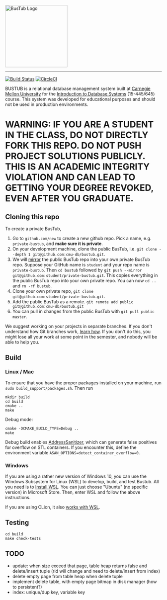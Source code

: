<img src="logo/bustub.svg" alt="BusTub Logo" height="200">

-----------------

[![Build Status](https://travis-ci.org/cmu-db/bustub.svg?branch=master)](https://travis-ci.org/cmu-db/bustub)
[![CircleCI](https://circleci.com/gh/cmu-db/bustub/tree/master.svg?style=svg)](https://circleci.com/gh/cmu-db/bustub/tree/master)

BUSTUB is a relational database management system built at [Carnegie Mellon University](https://db.cs.cmu.edu) for the [Introduction to Database Systems](https://15445.courses.cs.cmu.edu) (15-445/645) course. This system was developed for educational purposes and should not be used in production environments.

# WARNING: IF YOU ARE A STUDENT IN THE CLASS, DO NOT DIRECTLY FORK THIS REPO. DO NOT PUSH PROJECT SOLUTIONS PUBLICLY. THIS IS AN ACADEMIC INTEGRITY VIOLATION AND CAN LEAD TO GETTING YOUR DEGREE REVOKED, EVEN AFTER YOU GRADUATE.

## Cloning this repo

To create a private BusTub,

1. Go to `github.com/new` to create a new github repo. Pick a name, e.g. `private-bustub`, and **make sure it is private**.
2. On your development machine, clone the public BusTub, i.e. `git clone --depth 1 git@github.com:cmu-db/bustub.git`.
3. We will [mirror](https://git-scm.com/docs/git-push#Documentation/git-push.txt---mirror) the public BusTub repo into your own private BusTub repo. Suppose your GitHub name is `student` and your repo name is `private-bustub`. Then `cd bustub` followed by `git push --mirror git@github.com:student/private-bustub.git`. This copies everything in the public BusTub repo into your own private repo. You can now `cd ..` and `rm -rf bustub`.
4. Clone your own private repo, `git clone git@github.com:student/private-bustub.git`.
5. Add the public BusTub as a remote. `git remote add public git@github.com:cmu-db/bustub.git`
6. You can pull in changes from the public BusTub with `git pull public master`.

We suggest working on your projects in separate branches. If you don't understand how Git branches work, [learn how](https://git-scm.com/book/en/v2/Git-Branching-Basic-Branching-and-Merging). If you don't do this, you might lose all your work at some point in the semester, and nobody will be able to help you.

## Build

### Linux / Mac
To ensure that you have the proper packages installed on your machine, run `sudo build_support/packages.sh`. Then run

```
mkdir build
cd build
cmake ..
make
```
Debug mode:

```
cmake -DCMAKE_BUILD_TYPE=Debug ..
make
```
Debug build enables [AddressSanitizer](https://github.com/google/sanitizers), which can generate false positives for overflow on STL containers. If you encounter this, define the environment variable `ASAN_OPTIONS=detect_container_overflow=0`.

### Windows
If you are using a rather new version of Windows 10, you can use the Windows Subsystem for Linux (WSL) to develop, build, and test Bustub. All you need is to [Install WSL](https://docs.microsoft.com/en-us/windows/wsl/install-win10). You can just choose "Ubuntu" (no specific version) in Microsoft Store. Then, enter WSL and follow the above instructions.

If you are using CLion, it also [works with WSL](https://blog.jetbrains.com/clion/2018/01/clion-and-linux-toolchain-on-windows-are-now-friends).


## Testing
```
cd build
make check-tests
```


## TODO
* update: when size exceed that page, table heap returns false and delete/insert tuple (rid will change and need to delete/insert from index)
* delete empty page from table heap when delete tuple
* implement delete table, with empty page bitmap in disk manager (how to persistent?)
* index: unique/dup key, variable key
